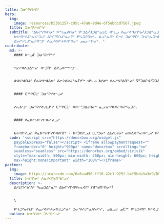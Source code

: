 ```yaml
---
title: ᑐᓂᕐᕈᓯᐅᑏᑦ
hero:
  img:
    image: resources/b53b1257-c95c-47a8-9d4e-6f5ebdcd7567.jpeg
  title: ᑐᓂᕐᕈᓯᕙᒋᑦᓯ
  subtitle: "ᐃᑲᔪᕐᓯᐅᑎᓂᒃ ᐅᖓᓇᕈᑎᓂᒃ ᐁᑦᑐᐃᓲᒍᑐᐃᓐᓇᒪᑕ ᐊᒻᒪᓗ ᐱᓇᓱᐊᖃᑎᖃᓲᒍᑐᐃᓐᓇᒧᑦ ᑎᒥᓂᒃ
    ᑲᔪᓯᑎᑦᓯᒍᓐᓇᐸᑦᑐᒍᑦ ᐃᖏᕐᕋᑎᒍᓐᓇᓱᒋᑦ ᑭᒡᒐᑐᕈᑎᕗᑦ. ᐃᓘᓐᓇᑎᒃ ᑖᓓᑦ ᑐᓂᕐᕈᑏᑦ ᑐᕃᓐᓇᑐᒃᑯᑦ
    ᐃᑲᔪᕐᓯᒪᒍᓐᓇᓯᐊᕐᑐᑦ ᐱᓇᓱᐊᕈᑦᔨᐅᑎᑦᑎᓂᒃ ᓄᓇᓕᑦᑎᓂᒃ. "
contribute:
  md: >-
    #### ᐅᓪᓗᒥ ᑐᓂᕐᕈᓯᒋᑦᓯ


    ᖃᑦᓯᐊᐱᑐᐃᓐᓀᑦ ᐁᑦᑑᑏᑦ ᐃᑭᓗᐊᖕᖏᑐᑦ. 


    ᑯᐊᐸᒃᑯᑎᒍᑦ ᑮᓇᐅᔭᒃᑯᕕᕗᑦ ᐃᓕᔨᕕᐅᒍᓐᓇᒥᔪᖅ ᐊᒻᒪᓗ ᑳᓯᓂᒃ ᐱᓇᓱᐊᕐᕕᑎᓐᓄᑦ ᐁᑦᑐᐃᒋᐊᕐᑐᑐᐃᓐᓇᓗᓯ.


    #### ᑕᕐᕿᑕᒫᑦ ᑐᓂᕐᕈᓯᕙᓪᓗᓯ


    ᓯᕆᕕᒻᒧᑦ ᑐᓂᕐᕈᓯᕙᒍᒪᒍᑦᓯ ᑕᕐᕿᑕᒫᑦ ᐊᑭᓕᕐᑐᐃᒍᑎᓂᒃ ᓇᓗᓀᕐᓯᐅᑎᓕᐅᕈᓐᓇᑐᓯ. 


    #### ᑮᓇᐅᑦᔭᑎᑦᓯᒋᐊᕈᑦᔨᓗᓯ


    ᑲᔪᓯᑎᑦᓯᓗᓯ ᑮᓇᐅᑦᔭᑎᑦᓯᒋᐊᕈᑎᒥᒃ - ᐆᑦᑑᑎᒋᓗᒍ ᒪᒪᕐᑐᓂᒃ ᐃᒐᓯᒪᔪᓂᒃ ᓂᐅᕕᐊᑦᓴᓕᐅᕐᓗᓯ ᐅᕝᕙᓘᓐᓃᑦ ᐊᓕᐊᓇᕐᑐᓂᒃ ᐱᖕᖑᐊᑎᑦᓯᓗᓯ? ᐃᓱᒪᑦᓴᓯᐅᕈᑎᒋᓗᒋᑦ ᑮᓇᐅᑦᔭᓚᕿᐅᑏᑦ ᐃᑲᔪᕐᓯᐅᑎᒋᓚᖓᓗᒋᑦ ᓯᕆᕕᐅᑉ ᐱᓇᓱᐊᕐᑕᖏᓐᓄᑦ ᑲᔪᓯᔪᓄᑦ. ᐊᓕᐊᒐᔭᕐᑐᒍᑦ ᑌᒣᑦᑐᓂᒃ ᑲᔪᓯᑎᑦᓯᓕᕈᕕᑦ ᐃᑲᔪᕐᓯᒪᒋᐊᒥᒃ.
  code: '<script src="https://donorbox.org/widget.js"
    paypalExpress="false"></script> <iframe allowpaymentrequest=""
    frameborder="0" height="900px" name="donorbox" scrolling="no"
    seamless="seamless" src="https://donorbox.org/embed/sirivik"
    style="max-width: 500px; min-width: 250px; min-height: 600px; height: 100%;
    max-height:none!important" width="100%"></iframe>'
partner:
  img:
    image: https://ucarecdn.com/6a6aad50-ff16-42c1-925f-b4f5bda3a3d9/DSC08947.jpeg
  title: ᐅᕙᑦᑎᓂᒃ ᐱᓇᓱᐊᖃᑎᖃᕐᓗᓯ
  description: >-
    ᐃᓱᒪᒋᔭᖃᕐᐱᑦ ᖃᓄᑐᐃᓐᓇᖅ ᐃᑲᔪᕐᓯᒋᐊᕋᔭᕆᐊᒥᒃ ᑎᒥᖁᑎᑦᑎᓂᒃ?


    \

    ᑭᒡᒐᑐᕐᓂᑎᒍᑦ ᐱᓇᓱᐊᕈᑦᔨᓂᑎᒍᓘᓐᓃᑦ ᑐᓂᕐᕈᓯᒍᓐᓇᕋᔭᕈᑦᓯ, ᓄᐃᓗᒍ ᓄᑖᖅ ᑭᒡᒐᑐᕈᑎᒃ ᐅᕝᕙᓘᓐᓃᑦ ᓄᑖᒥᒃ ᑲᔪᓯᑎᑦᓯᓂᖃᕈᒪᒍᑦᓯ ᑐᓴᕈᒪᑦᓯᐊᑐᒍᑦ! ᑲᔪᓯᑎᑦᓯᓯᐊᕈᒪᓪᓚᕆᑦᑐᒍᑦ ᓄᑖᓂᒃ ᐱᔭᑦᓴᑖᑦᓯᐊᓲᒥᒃ ᑎᒥᒥᒃ ᐊᒻᒪᓗ ᐅᒃᑯᐃᖔᕐᕕᖃᑦᓯᐊᓱᑕ ᓄᑖᓂᒃ ᓄᐃᑎᕆᓚᕿᒍᓐᓇᑐᓂᒃ ᐃᑲᔪᕐᑎᑖᑦᓯᐊᐸᒍᒪᒐᑦᑕ.
  button: ᐅᕙᑦᑎᓂᒃ ᑐᓴᕐᑎᓯᓗᓯ
---
```

